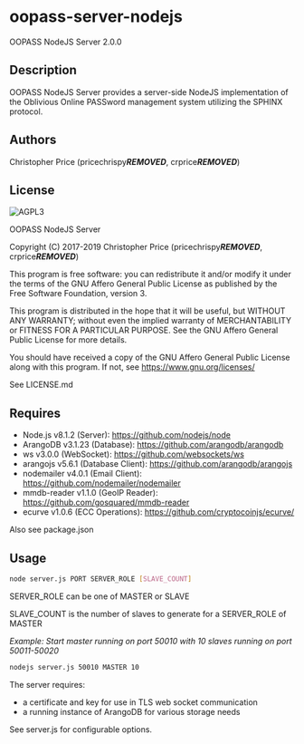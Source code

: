 # oopass-server-nodejs
OOPASS NodeJS Server 2.0.0

## Description
OOPASS NodeJS Server provides a server-side NodeJS implementation of the Oblivious Online PASSword management system utilizing the SPHINX protocol.

## Authors
Christopher Price (pricechrispy***REMOVED***, crprice***REMOVED***)

## License
![AGPL3](https://www.gnu.org/graphics/agplv3-with-text-162x68.png)

OOPASS NodeJS Server

Copyright (C) 2017-2019  Christopher Price (pricechrispy***REMOVED***, crprice***REMOVED***)

This program is free software: you can redistribute it and/or modify it under the terms of the GNU Affero General Public License as published by the Free Software Foundation, version 3.

This program is distributed in the hope that it will be useful, but WITHOUT ANY WARRANTY; without even the implied warranty of MERCHANTABILITY or FITNESS FOR A PARTICULAR PURPOSE. See the GNU Affero General Public License for more details.

You should have received a copy of the GNU Affero General Public License along with this program. If not, see <https://www.gnu.org/licenses/>

See LICENSE.md

## Requires
* Node.js v8.1.2 (Server): https://github.com/nodejs/node
* ArangoDB v3.1.23 (Database): https://github.com/arangodb/arangodb
* ws v3.0.0 (WebSocket): https://github.com/websockets/ws
* arangojs v5.6.1 (Database Client): https://github.com/arangodb/arangojs
* nodemailer v4.0.1 (Email Client): https://github.com/nodemailer/nodemailer
* mmdb-reader v1.1.0 (GeoIP Reader): https://github.com/gosquared/mmdb-reader
* ecurve v1.0.6 (ECC Operations): https://github.com/cryptocoinjs/ecurve/

Also see package.json

## Usage
```bash
node server.js PORT SERVER_ROLE [SLAVE_COUNT]
``` 

SERVER_ROLE can be one of MASTER or SLAVE

SLAVE_COUNT is the number of slaves to generate for a SERVER_ROLE of MASTER

*Example: Start master running on port 50010 with 10 slaves running on port 50011-50020*
```bash
nodejs server.js 50010 MASTER 10 
```

The server requires:
* a certificate and key for use in TLS web socket communication
* a running instance of ArangoDB for various storage needs

See server.js for configurable options.
